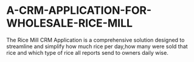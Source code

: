 # A-CRM-APPLICATION-FOR-WHOLESALE-RICE-MILL
The Rice Mill  CRM Application is a comprehensive solution designed to streamline and simplify  how much rice per day,how many were sold that rice and which type of rice all reports send to  owners daily wise. 
